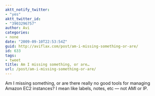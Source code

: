 ```yaml
---
aktt_notify_twitter:
- "yes"
aktt_twitter_id:
- "3903296757"
author: Avi
categories:
- none
date: "2009-09-10T22:53:54Z"
guid: http://aviflax.com/post/am-i-missing-something-or-are/
id: 633
tags:
- tweet
title: Am I missing something, or are…
url: /post/am-i-missing-something-or-are/
---
```

Am I missing something, or are there really no good tools for managing Amazon EC2 instances? I mean like labels, notes, etc — not AMI or IP.